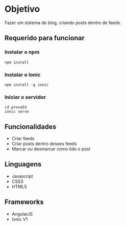# Objetivo

Fazer um sistema de blog, criando posts dentro de feeds.

## Requerido para funcionar

### Instalar o npm

```
npm install
```

### Instalar o Ionic

```
npm install -g ionic
```

### Iniciar o servidor

```
cd provaEd 
ionic serve
```

## Funcionalidades

* Criar feeds
* Criar posts dentro desses feeds
* Marcar ou desmarcar como lido o post

## Linguagens

* Javascript
* CSS3
* HTML5

## Frameworks

* AngularJS
* Ionic V1
